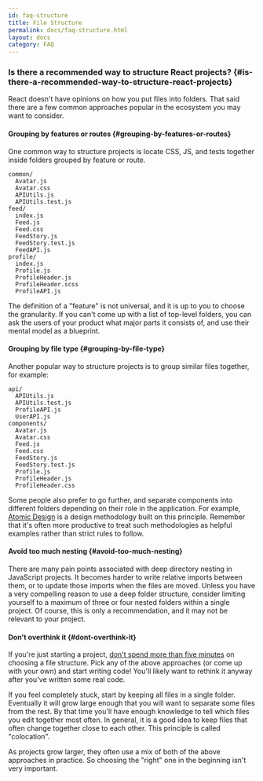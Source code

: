```yaml
---
id: faq-structure
title: File Structure
permalink: docs/faq-structure.html
layout: docs
category: FAQ
---
```


### Is there a recommended way to structure React projects? {#is-there-a-recommended-way-to-structure-react-projects}

React doesn't have opinions on how you put files into folders. That said there are a few common approaches popular in the ecosystem you may want to consider.

#### Grouping by features or routes {#grouping-by-features-or-routes}

One common way to structure projects is locate CSS, JS, and tests together inside folders grouped by feature or route.

```
common/
  Avatar.js
  Avatar.css
  APIUtils.js
  APIUtils.test.js
feed/
  index.js
  Feed.js
  Feed.css
  FeedStory.js
  FeedStory.test.js
  FeedAPI.js
profile/
  index.js
  Profile.js
  ProfileHeader.js
  ProfileHeader.scss
  ProfileAPI.js
```

The definition of a "feature" is not universal, and it is up to you to choose the granularity. If you can't come up with a list of top-level folders, you can ask the users of your product what major parts it consists of, and use their mental model as a blueprint.

#### Grouping by file type {#grouping-by-file-type}

Another popular way to structure projects is to group similar files together, for example:

```
api/
  APIUtils.js
  APIUtils.test.js
  ProfileAPI.js
  UserAPI.js
components/
  Avatar.js
  Avatar.css
  Feed.js
  Feed.css
  FeedStory.js
  FeedStory.test.js
  Profile.js
  ProfileHeader.js
  ProfileHeader.css
```

Some people also prefer to go further, and separate components into different folders depending on their role in the application. For example, [Atomic Design](http://bradfrost.com/blog/post/atomic-web-design/) is a design methodology built on this principle. Remember that it's often more productive to treat such methodologies as helpful examples rather than strict rules to follow.

#### Avoid too much nesting {#avoid-too-much-nesting}

There are many pain points associated with deep directory nesting in JavaScript projects. It becomes harder to write relative imports between them, or to update those imports when the files are moved. Unless you have a very compelling reason to use a deep folder structure, consider limiting yourself to a maximum of three or four nested folders within a single project. Of course, this is only a recommendation, and it may not be relevant to your project.

#### Don't overthink it {#dont-overthink-it}

If you're just starting a project, [don't spend more than five minutes](https://en.wikipedia.org/wiki/Analysis_paralysis) on choosing a file structure. Pick any of the above approaches (or come up with your own) and start writing code! You'll likely want to rethink it anyway after you've written some real code.

If you feel completely stuck, start by keeping all files in a single folder. Eventually it will grow large enough that you will want to separate some files from the rest. By that time you'll have enough knowledge to tell which files you edit together most often. In general, it is a good idea to keep files that often change together close to each other. This principle is called "colocation".

As projects grow larger, they often use a mix of both of the above approaches in practice. So choosing the "right" one in the beginning isn't very important.
